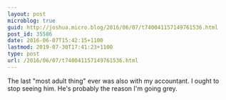 ```yaml
---
layout: post
microblog: true
guid: http://joshua.micro.blog/2016/06/07/t740041157149761536.html
post_id: 35586
date: 2016-06-07T15:42:15+1100
lastmod: 2019-07-30T17:41:23+1100
type: post
url: /2016/06/07/t740041157149761536.html
---
```

The last "most adult thing" ever was also with my accountant. I ought to stop seeing him. He's probably the reason I'm going grey.
